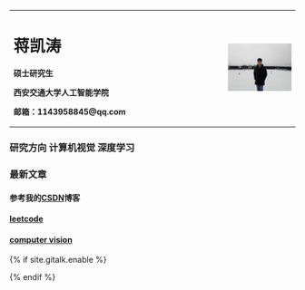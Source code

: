 <table border="0">
  <tr>
    <td width="75%">
      <h1>蒋凯涛</h1>
      <p><b>硕士研究生</b></p>
      <p><b>西安交通大学人工智能学院</b></p>
      <p><b>邮箱：1143958845@qq.com</b></p>
    </td>
    <td width="25%">
      <img src="/imgs/github2.jpg" width="100%">
    </td>
  </tr>
</table>

### 研究方向 计算机视觉 深度学习

### 最新文章
#### 参考我的[CSDN](https://mp.csdn.net/console/column/allColumnList)博客
#### [leetcode](blogs/leetcode/test.md)
#### [computer vision](blogs/cv/test.md)


<!-- Gitalk 评论 start  -->
{% if site.gitalk.enable %}
<!-- Link Gitalk 的支持文件  -->
<link rel="stylesheet" href="https://unpkg.com/gitalk/dist/gitalk.css">
<script src="https://unpkg.com/gitalk@latest/dist/gitalk.min.js"></script>

<div id="gitalk-container"></div>
    <script type="text/javascript">
    var gitalk = new Gitalk({

    // gitalk的主要参数
        clientID: `09065629f43c46c75b5a`,
        clientSecret: `91bdc8f3039435ac0d672a4369135008500e54e5`,
        repo: `https://github.com/JiangAndy/JiangAndy.github.io`,
        owner: 'JiangAndy',
        admin: ['JiangAndy'],
        id: '页面的唯一标识，gitalk会根据这个标识自动创建的issue的标签',
    
    });
    gitalk.render('gitalk-container');
</script>
{% endif %}
<!-- Gitalk end -->
